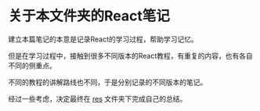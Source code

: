 # 关于本文件夹的React笔记

建立本篇笔记的本意是记录React的学习过程，帮助学习记忆。

但是在学习过程中，接触到很多不同版本的React教程，有重复的内容，也有各自不同的侧重点。

不同的教程的讲解路线也不同，于是分别记录的不同版本的笔记。

经过一些考虑，决定最终在 [res](./res) 文件夹下完成自己的总结。
